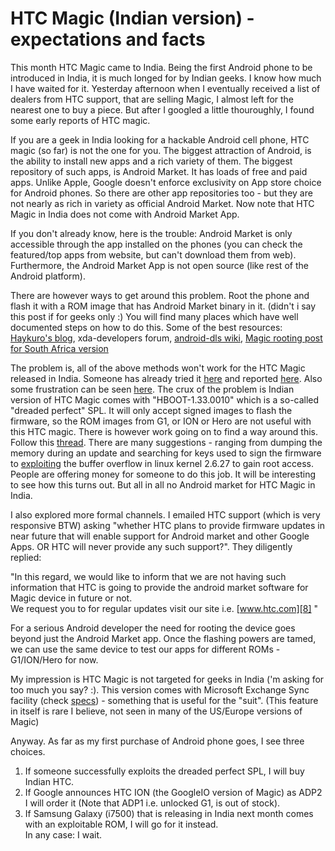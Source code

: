 HTC Magic (Indian version) - expectations and facts
===
This month HTC Magic came to India. Being the first Android phone to be introduced in India, it is much longed for by Indian geeks. I know how much I have waited for it. Yesterday afternoon when I eventually received a list of dealers from HTC support, that are selling Magic, I almost left for the nearest one to buy a piece. But after I googled a little thouroughly, I found some early reports of HTC magic.  
  
If you are a geek in India looking for a hackable Android cell phone, HTC magic (so far) is not the one for you. The biggest attraction of Android, is the ability to install new apps and a rich variety of them. The biggest repository of such apps, is Android Market. It has loads of free and paid apps. Unlike Apple, Google doesn't enforce exclusivity on App store choice for Android phones. So there are other app repositories too - but they are not nearly as rich in variety as official Android Market. Now note that HTC Magic in India does not come with Android Market App.  
  
If you don't already know, here is the trouble: Android Market is only accessible through the app installed on the phones (you can check the featured/top apps from website, but can't download them from web). Furthermore, the Android Market App is not open source (like rest of the Android platform).  
  
There are however ways to get around this problem. Root the phone and flash it with a ROM image that has Android Market binary in it. (didn't i say this post if for geeks only :) You will find many places which have well documented steps on how to do this. Some of the best resources: [Haykuro's blog][0], xda-developers forum, [android-dls wiki][1], [Magic rooting post for South Africa version][2]  
  
The problem is, all of the above methods won't work for the HTC Magic released in India. Someone has already tried it [here][3] and reported [here][4]. Also some frustration can be seen [here][5]. The crux of the problem is Indian version of HTC Magic comes with "HBOOT-1.33.0010" which is a so-called "dreaded perfect" SPL. It will only accept signed images to flash the firmware, so the ROM images from G1, or ION or Hero are not useful with this HTC magic. There is however work going on to find a way around this. Follow this [thread][6]. There are many suggestions - ranging from dumping the memory during an update and searching for keys used to sign the firmware to [exploiting][7] the buffer overflow in linux kernel 2.6.27 to gain root access. People are offering money for someone to do this job. It will be interesting to see how this turns out. But all in all no Android market for HTC Magic in India.  
  
I also explored more formal channels. I emailed HTC support (which is very responsive BTW) asking "whether HTC plans to provide firmware updates in near future that will enable support for Android market and other Google Apps. OR HTC will never provide any such support?". They diligently replied:  
  
"In this regard, we would like to inform that we are not having such information that HTC is going to provide the android market software for Magic device in future or not.   
We request you to for regular updates visit our site i.e. [www.htc.com][8] "  
  
For a serious Android developer the need for rooting the device goes beyond just the Android Market app. Once the flashing powers are tamed, we can use the same device to test our apps for different ROMs - G1/ION/Hero for now.  
  
My impression is HTC Magic is not targeted for geeks in India ('m asking for too much you say? :). This version comes with Microsoft Exchange Sync facility (check [specs][9]) - something that is useful for the "suit". (This feature in itself is rare I believe, not seen in many of the US/Europe versions of Magic)  
  
Anyway. As far as my first purchase of Android phone goes, I see three choices.  

1. If someone successfully exploits the dreaded perfect SPL, I will buy Indian HTC.
2. If Google announces HTC ION (the GoogleIO version of Magic) as ADP2 I will order it (Note that ADP1 i.e. unlocked G1, is out of stock). 
3. If Samsung Galaxy (i7500) that is releasing in India next month comes with an exploitable ROM, I will go for it instead.  
In any case: I wait.

[0]: http://haykuro.theiphoneproject.org/
[1]: http://android-dls.com/wiki/index.php?title=Magic_Rooting
[2]: http://www.arbitraryuser.com/blog/2009/06/20/rooting-a-vodacom-htc-magic-and-upgrading-the-firmware-in-south-africa-to-get-android-market-and-more/
[3]: http://www.arbitraryuser.com/blog/2009/06/20/rooting-a-vodacom-htc-magic-and-upgrading-the-firmware-in-south-africa-to-get-android-market-and-more/comment-page-1/#comment-37671
[4]: http://www.techjini.com/blog/2009/07/17/htc-magic-android-phone-in-india-total-let-down/
[5]: http://www.google.com/support/forum/p/gmail/thread?tid=53f9dcc02b6d1657&hl=en
[6]: http://forum.xda-developers.com/showthread.php?t=535221&page=5
[7]: http://forum.xda-developers.com/showpost.php?p=4193367&postcount=41
[8]: http://www.htc.com/
[9]: http://www.htc.com/in/product/magic/specification.html

